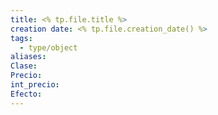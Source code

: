 ```yaml
---
title: <% tp.file.title %>
creation date: <% tp.file.creation_date() %>
tags:
  - type/object
aliases: 
Clase: 
Precio: 
int_precio: 
Efecto:
---
```


